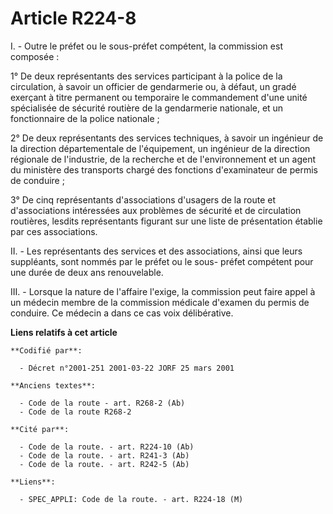 # Article R224-8

I. - Outre le préfet ou le sous-préfet compétent, la commission est composée :

1° De deux représentants des services participant à la police de la circulation, à savoir un officier de gendarmerie ou, à
défaut, un gradé exerçant à titre permanent ou temporaire le commandement d'une unité spécialisée de sécurité routière de la
gendarmerie nationale, et un fonctionnaire de la police nationale ;

2° De deux représentants des services techniques, à savoir un ingénieur de la direction départementale de l'équipement, un
ingénieur de la direction régionale de l'industrie, de la recherche et de l'environnement et un agent du ministère des
transports chargé des fonctions d'examinateur de permis de conduire ;

3° De cinq représentants d'associations d'usagers de la route et d'associations intéressées aux problèmes de sécurité et de
circulation routières, lesdits représentants figurant sur une liste de présentation établie par ces associations.

II. - Les représentants des services et des associations, ainsi que leurs suppléants, sont nommés par le préfet ou le sous-
préfet compétent pour une durée de deux ans renouvelable.

III. - Lorsque la nature de l'affaire l'exige, la commission peut faire appel à un médecin membre de la commission médicale
d'examen du permis de conduire. Ce médecin a dans ce cas voix délibérative.

**Liens relatifs à cet article**

	**Codifié par**:

	  - Décret n°2001-251 2001-03-22 JORF 25 mars 2001

	**Anciens textes**:

	  - Code de la route - art. R268-2 (Ab)
	  - Code de la route R268-2

	**Cité par**:

	  - Code de la route. - art. R224-10 (Ab)
	  - Code de la route. - art. R241-3 (Ab)
	  - Code de la route. - art. R242-5 (Ab)

	**Liens**:

	  - SPEC_APPLI: Code de la route. - art. R224-18 (M)
